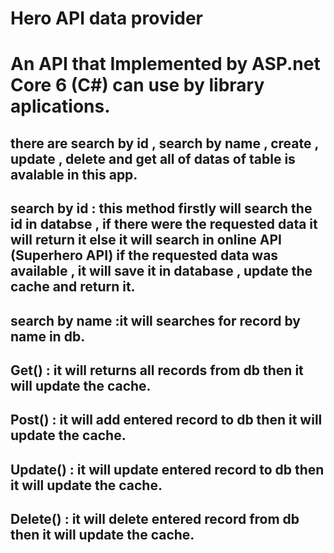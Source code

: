 # Hero API data provider
# An API that Implemented by ASP.net Core 6 (C#) can use by library aplications.
## there are search by id , search by name , create , update , delete and get all of datas of table is avalable in this app.
## search by id : this method firstly will search the id in databse , if there were the requested data it will return it else it will search in online API (Superhero API) if the requested data was available , it will save it in database , update the cache and return it.
## search by name :it will searches for record by name in db. 
## Get() : it will returns all records from db then it will update the cache.
## Post() : it will add entered record to db then it will update the cache.
## Update() :  it will update entered record to db then it will update the cache.
## Delete() : it will delete entered record from db then it will update the cache.
